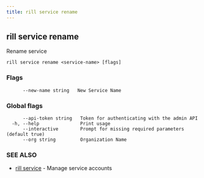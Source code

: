 ```yaml
---
title: rill service rename
---
```

## rill service rename

Rename service

```
rill service rename <service-name> [flags]
```

### Flags

```
      --new-name string   New Service Name
```

### Global flags

```
      --api-token string   Token for authenticating with the admin API
  -h, --help               Print usage
      --interactive        Prompt for missing required parameters (default true)
      --org string         Organization Name
```

### SEE ALSO

* [rill service](service.md)	 - Manage service accounts

